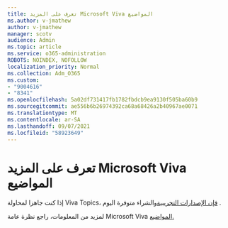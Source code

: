 ```yaml
---
title: تعرف على المزيد Microsoft Viva المواضيع
ms.author: v-jmathew
author: v-jmathew
manager: scotv
audience: Admin
ms.topic: article
ms.service: o365-administration
ROBOTS: NOINDEX, NOFOLLOW
localization_priority: Normal
ms.collection: Adm_O365
ms.custom:
- "9004616"
- "8341"
ms.openlocfilehash: 5a02df731417fb1782fbdcb9ea9130f505ba60b9
ms.sourcegitcommit: ae556b6b26974392ca68a68426a2b40967ae0071
ms.translationtype: MT
ms.contentlocale: ar-SA
ms.lasthandoff: 09/07/2021
ms.locfileid: "58923649"
---
```

# <a name="learn-more-about-microsoft-viva-topics"></a>تعرف على المزيد Microsoft Viva المواضيع

إذا كنت جاهزا لمحاولة Viva Topics، [فإن الإصدارات التجريبية](https://aka.ms/BuyVivaTopics)والشراء متوفرة اليوم . 

لمزيد من المعلومات، راجع نظرة عامة Microsoft Viva [المواضيع.](https://docs.microsoft.com/microsoft-365/knowledge/topic-experiences-overview) 
